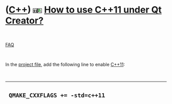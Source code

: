 



 

 

 

 

 

([C++](Cpp.htm)) ![C++11](PicCpp11.png)![Qt Creator](PicQtCreator.png) [How to use C++11 under Qt Creator?](CppQtCpp11.htm)
===========================================================================================================================

 

[FAQ](CppQtFaq.htm)

 

In the [project file](CppQtProjectFile.htm), add the following line to
enable [C++11](Cpp11.htm):

 

  ---------------------------------
  ` QMAKE_CXXFLAGS += -std=c++11`
  ---------------------------------

 

 

 

 

 





 



